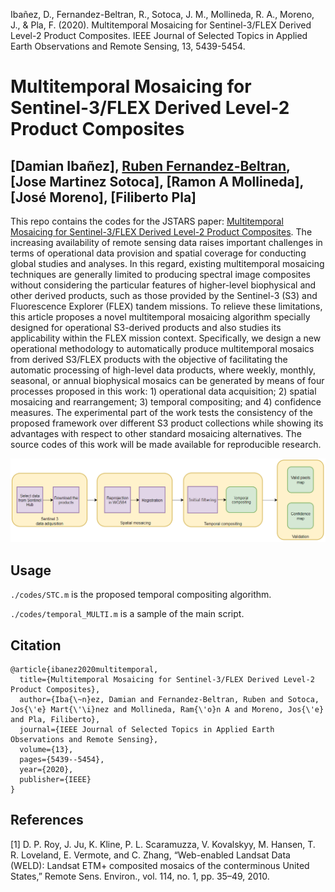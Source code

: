 Ibañez, D., Fernandez-Beltran, R., Sotoca, J. M., Mollineda, R. A., Moreno, J., & Pla, F. (2020). Multitemporal Mosaicing for Sentinel-3/FLEX Derived Level-2 Product Composites. IEEE Journal of Selected Topics in Applied Earth Observations and Remote Sensing, 13, 5439-5454.

# Multitemporal Mosaicing for Sentinel-3/FLEX Derived Level-2 Product Composites

[Damian Ibañez], [Ruben Fernandez-Beltran](https://scholar.google.es/citations?user=pdzJmcQAAAAJ&hl=es), [Jose Martinez Sotoca], [Ramon A Mollineda], [José Moreno], [Filiberto Pla]
---

This repo contains the codes for the JSTARS paper: [Multitemporal Mosaicing for Sentinel-3/FLEX Derived Level-2 Product Composites](https://ieeexplore.ieee.org/abstract/document/9195119). The increasing availability of remote sensing data raises important challenges in terms of operational data provision and spatial coverage for conducting global studies and analyses. In this regard, existing multitemporal mosaicing techniques are generally limited to producing spectral image composites without considering the particular features of higher-level biophysical and other derived products, such as those provided by the Sentinel-3 (S3) and Fluorescence Explorer (FLEX) tandem missions. To relieve these limitations, this article proposes a novel multitemporal mosaicing algorithm specially designed for operational S3-derived products and also studies its applicability within the FLEX mission context. Specifically, we design a new operational methodology to automatically produce multitemporal mosaics from derived S3/FLEX products with the objective of facilitating the automatic processing of high-level data products, where weekly, monthly, seasonal, or annual biophysical mosaics can be generated by means of four processes proposed in this work: 1) operational data acquisition; 2) spatial mosaicing and rearrangement; 3) temporal compositing; and 4) confidence measures. The experimental part of the work tests the consistency of the proposed framework over different S3 product collections while showing its advantages with respect to other standard mosaicing alternatives. The source codes of this work will be made available for reproducible research.


![alt text](./framework.png)


## Usage

`./codes/STC.m` is the proposed temporal compositing algorithm.

`./codes/temporal_MULTI.m` is a sample of the main script.


## Citation

```
@article{ibanez2020multitemporal,
  title={Multitemporal Mosaicing for Sentinel-3/FLEX Derived Level-2 Product Composites},
  author={Iba{\~n}ez, Damian and Fernandez-Beltran, Ruben and Sotoca, Jos{\'e} Mart{\'\i}nez and Mollineda, Ram{\'o}n A and Moreno, Jos{\'e} and Pla, Filiberto},
  journal={IEEE Journal of Selected Topics in Applied Earth Observations and Remote Sensing},
  volume={13},
  pages={5439--5454},
  year={2020},
  publisher={IEEE}
}
```

## References

[1] D. P. Roy, J. Ju, K. Kline, P. L. Scaramuzza, V. Kovalskyy, M. Hansen, T. R. Loveland, E. Vermote, and C. Zhang, “Web-enabled Landsat Data (WELD): Landsat ETM+ composited mosaics of the conterminous United States,” Remote Sens. Environ., vol. 114, no. 1, pp. 35–49, 2010.
